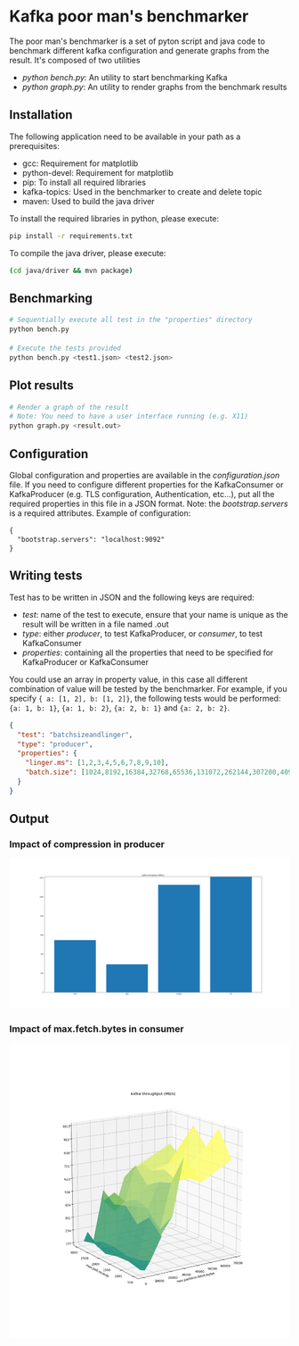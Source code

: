# Kafka poor man's benchmarker

The poor man's benchmarker is a set of pyton script and java code to benchmark different kafka configuration and generate graphs from the result. It's composed of two utilities

* _python bench.py_: An utility to start benchmarking Kafka
* _python graph.py_: An utility to render graphs from the benchmark results

## Installation

The following application need to be available in your path as a prerequisites:

* gcc: Requirement for matplotlib 
* python-devel: Requirement for matplotlib
* pip: To install all required libraries
* kafka-topics: Used in the benchmarker to create and delete topic 
* maven: Used to build the java driver

To install the required libraries in python, please execute:

```bash
pip install -r requirements.txt
```

To compile the java driver, please execute:

```bash
(cd java/driver && mvn package)
```

## Benchmarking

```bash
# Sequentially execute all test in the "properties" directory
python bench.py

# Execute the tests provided 
python bench.py <test1.json> <test2.json>
``` 

## Plot results

```bash
# Render a graph of the result
# Note: You need to have a user interface running (e.g. X11)
python graph.py <result.out> 
``` 

## Configuration

Global configuration and properties are available in the _configuration.json_ file. If you need to configure different properties for the KafkaConsumer or KafkaProducer (e.g. TLS configuration, Authentication, etc...), put all the required properties in this file in a JSON format. Note: the _bootstrap.servers_ is a required attributes. Example of configuration:

```
{
  "bootstrap.servers": "localhost:9092"
}
```

## Writing tests

Test has to be written in JSON and the following keys are required:

* _test_: name of the test to execute, ensure that your name is unique as the result will be written in a file named <test name>.out
* _type_: either _producer_, to test KafkaProducer, or _consumer_, to test KafkaConsumer
* _properties_: containing all the properties that need to be specified for KafkaProducer or KafkaConsumer

You could use an array in property value, in this case all different combination of value will be tested by the benchmarker. For example, if you specify `{ a: [1, 2], b: [1, 2]}`, the following tests would be performed: `{a: 1, b: 1}`, `{a: 1, b: 2}`, `{a: 2, b: 1}` and `{a: 2, b: 2}`. 

```json
{
  "test": "batchsizeandlinger",
  "type": "producer",
  "properties": {
    "linger.ms": [1,2,3,4,5,6,7,8,9,10],
    "batch.size": [1024,8192,16384,32768,65536,131072,262144,307200,409600,524288,624288,624288,724288,824288,924288,1048576]
  }
}
```

## Output

### Impact of compression in producer
![](images/compression.png)
### Impact of max.fetch.bytes in consumer 
![](images/fetch.png)
